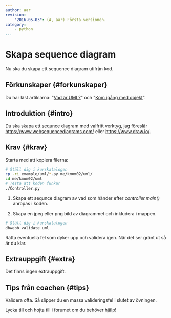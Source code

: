 ```yaml
---
author: aar
revision:
    "2016-05-03": (A, aar) Första versionen.
category:
    - python
...
```

Skapa sequence diagram
===================================

Nu ska du skapa ett sequence diagram utifrån kod.

<!--more-->


Förkunskaper {#forkunskaper}
-----------------------

Du har läst artiklarna: "[Vad är UML?](kunskap/vad-ar-uml)" och "[Kom igång med objekt](kunskap/kom-igang-med-objekt)".



Introduktion {#intro}
-----------------------

Du ska skapa ett sequnce diagram med valfritt verktyg, jag föreslår <https://www.websequencediagrams.com/> eller <https://www.draw.io/>.



Krav {#krav}
-----------------------

Starta med att kopiera filerna:

```bash
# Ställ dig i kurskatalogen
cp -ri example/uml/*.py me/kmom02/uml/
cd me/kmom02/uml
# Testa att koden funkar
./Controller.py
```

1. Skapa ett sequnce diagram av vad som händer efter _controller.main()_ anropas i koden.

2. Skapa en jpeg eller png bild av diagrammet och inkludera i mappen.

```bash
# Ställ dig i kurskatalogen
dbwebb validate uml
```

Rätta eventuella fel som dyker upp och validera igen. När det ser grönt ut så är du klar.



Extrauppgift {#extra}
-----------------------

Det finns ingen extrauppgift.



Tips från coachen {#tips}
-----------------------

Validera ofta. Så slipper du en massa valideringsfel i slutet av övningen.

Lycka till och hojta till i forumet om du behöver hjälp!
